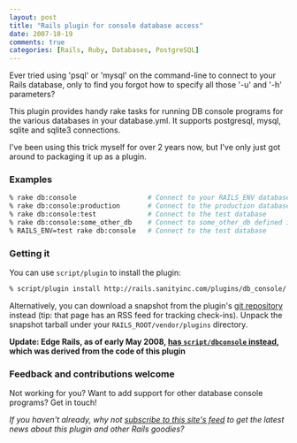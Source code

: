 ```yaml
---
layout: post
title: "Rails plugin for console database access"
date: 2007-10-19
comments: true
categories: [Rails, Ruby, Databases, PostgreSQL]
---
```


Ever tried using 'psql' or 'mysql' on the command-line to connect to your Rails database, only to find you forgot how to specify all those '-u' and '-h' parameters?

This plugin provides handy rake tasks for running DB console programs for the various databases in your database.yml.  It supports postgresql, mysql, sqlite and sqlite3 connections.

<!-- more -->

I've been using this trick myself for over 2 years now, but I've only just got around to packaging it up as a plugin.

### Examples

```bash
% rake db:console                  # Connect to your RAILS_ENV database
% rake db:console:production       # Connect to the production database
% rake db:console:test             # Connect to the test database
% rake db:console:some_other_db    # Connect to some_other_db defined in database.yml
% RAILS_ENV=test rake db:console   # Connect to the test database
```

### Getting it

You can use `script/plugin` to install the plugin:

```bash
% script/plugin install http://rails.sanityinc.com/plugins/db_console/
```

Alternatively, you can download a snapshot from the plugin's
[git repository](https://github.com/purcell/db_console) instead (tip:
that page has an RSS feed for tracking check-ins). Unpack the snapshot
tarball under your `RAILS_ROOT/vendor/plugins` directory.

**Update: Edge Rails, as of early May 2008,
[has `script/dbconsole` instead](http://www.sanityinc.com/articles/rails-gets-new-dbconsole-script),
which was derived from the code of this plugin**

### Feedback and contributions welcome

Not working for you? Want to add support for other database console programs?  Get in touch!

*If you haven't already, why not
[subscribe to this site's feed](http://www.sanityinc.com/rss.xml) to
get the latest news about this plugin and other Rails goodies?*

